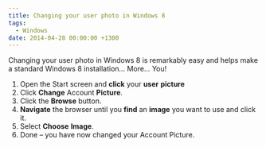 ```yaml
---
title: Changing your user photo in Windows 8
tags:
  - Windows
date: 2014-04-28 00:00:00 +1300
---
```


Changing your user photo in Windows 8 is remarkably easy and helps make a standard Windows 8 installation&#8230; More&#8230; You!

  1. Open the Start screen and **click** your **user** **picture**
  2. Click **Change** Account **Picture**.
  3. Click the **Browse** button.
  4. **Navigate** the browser until you **find** an **image** you want to use and click it.
  5. Select **Choose** **Image**.
  6. Done – you have now changed your Account Picture.
